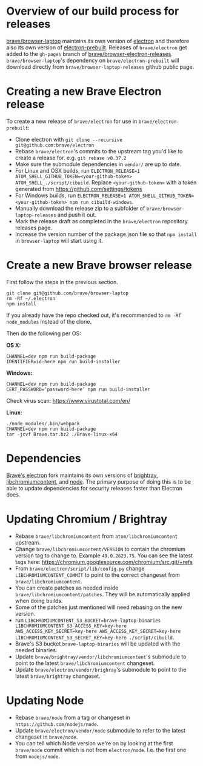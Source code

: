 # Overview of our build process for releases

[brave/browser-laptop](https://github.com/brave/browser-laptop) maintains its own version of [electron](https://github.com/brave/electron) and therefore also its own version of [electron-prebuilt](https://github.com/brave/electron-prebuilt).
Releases of `brave/electron` get added to the `gh-pages` branch of [brave/browser-electron-releases](https://github.com/brave/browser-laptop-releases/tree/gh-pages).
`brave/browser-laptop`'s dependency on `brave/electron-prebuilt` will download directly from `brave/browser-laptop-releases` github public page.

# Creating a new Brave Electron release

To create a new release of `brave/electron` for use in `brave/electron-prebuilt`:

- Clone electron with `git clone --recursive git@github.com:brave/electron`
- Rebase `brave/electron`'s commits to the upstream tag you'd like to create a release for.  e.g. `git rebase v0.37.2`
- Make sure the submodule dependencies in `vendor/` are up to date.
- For Linux and OSX builds, run `ELECTRON_RELEASE=1 ATOM_SHELL_GITHUB_TOKEN=<your-github-token> ATOM_SHELL_./script/cibuild`.  Replace `<your-github-token>` with a token generated from https://github.com/settings/tokens
- For Windows builds, run `ELECTRON_RELEASE=1 ATOM_SHELL_GITHUB_TOKEN=<your-github-token> npm run cibuild-windows`.
- Manually download the release zip to a subfolder of `brave/browser-laptop-releases` and push it out.
- Mark the release draft as completed in the `brave/electron` repository releases page.
- Increase the version number of the package.json file so that `npm install` in `browser-laptop` will start using it.

# Create a new Brave browser release

First follow the steps in the previous section.

```
git clone git@github.com/brave/browser-laptop
rm -Rf ~/.electron
npm install
```

If you already have the repo checked out, it's recommended to `rm -Rf node_modules` instead of the clone.

Then do the following per OS:

**OS X:**

```
CHANNEL=dev npm run build-package
IDENTIFIER=id-here npm run build-installer
```

**Windows:**

```
CHANNEL=dev npm run build-package
CERT_PASSWORD=‘password-here’ npm run build-installer
````

Check virus scan: https://www.virustotal.com/en/

**Linux:**
```
./node_modules/.bin/webpack
CHANNEL=dev npm run build-package
tar -jcvf Brave.tar.bz2 ./Brave-linux-x64
```

# Dependencies

[Brave's electron](https://github.com/brave/electron) fork maintains its own versions of [brightray](https://github.com/brave/brightray), [libchromiumcontent](https://github.com/brave/libchromiumcontent), and [node](https://github.com/brave/node).
The primary purpose of doing this is to be able to update dependencies for security releases faster than Electron does.


# Updating Chromium / Brightray

- Rebase `brave/libchromiumcontent` from `atom/libchromiumcontent` upstream.
- Change `brave/libchromiumcontent/VERSION` to contain the chromium version tag to change to.  Example `49.0.2623.75`.   You can see the latest tags here: https://chromium.googlesource.com/chromium/src.git/+refs
- From `brave/electron/script/lib/config.py` change `LIBCHROMIUMCONTENT_COMMIT` to point to the correct changeset from `brave/libchromiumcontent`.
- You can create patches as needed inside `brave/libchromiumcontent/patches`.  They will be automatically applied when doing builds.
- Some of the patches just mentioned will need rebasing on the new version.
- run `LIBCHROMIUMCONTENT_S3_BUCKET=brave-laptop-binaries LIBCHROMIUMCONTENT_S3_ACCESS_KEY=key-here AWS_ACCESS_KEY_SECRET=key-here AWS_ACCESS_KEY_SECRET=key-here LIBCHROMIUMCONTENT_S3_SECRET_KEY=key-here ./script/cibuild`.
- Brave's S3 bucket `brave-laptop-binaries` will be updated with the needed binaries.
- Update `brave/brightray/vendor/libchromiumcontent`'s submodule to point to the latest `brave/libchromiumcontent` changeset.
- Update `brave/electron/vendor/brighray`'s submodule to point to the latest `brave/brightray` changeset.

# Updating Node

- Rebase `brave/node` from a tag or changeset in `https://github.com/nodejs/node`.
- Update `brave/electron/vendor/node` submodule to refer to the latest changeset in `brave/node`.
- You can tell which Node version we're on by looking at the first `brave/node` commit which is not from `electron/node`.  I.e. the first one from `nodejs/node`.
